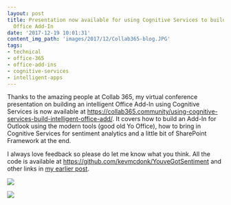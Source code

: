 ```yaml
---
layout: post
title: Presentation now available for using Cognitive Services to build an intelligent
  Office Add-In
date: '2017-12-19 10:01:31'
content_img_path: 'images/2017/12/Collab365-blog.JPG'
tags:
- technical
- office-365
- office-add-ins
- cognitive-services
- intelligent-apps
---
```


Thanks to the amazing people at Collab 365, my virtual conference presentation on building an intelligent Office Add-In using Cognitive Services is now available at https://collab365.community/using-cognitive-services-build-intelligent-office-add/. It covers how to build an Add-In for Outlook using the modern tools (good old Yo Office), how to bring in Cognitive Services for sentiment analytics and a little bit of SharePoint Framework at the end.

I always love feedback so please do let me know what you think. All the code is available at https://github.com/kevmcdonk/YouveGotSentiment and other links in [my earlier post](https://www.mcd79.com/using-cognitive-services-to-build-an-intelligent-office-add-in/). 

![](/images/2017/12/Collab-365-app.JPG)

![](/images/2017/12/Collab365-code.JPG)